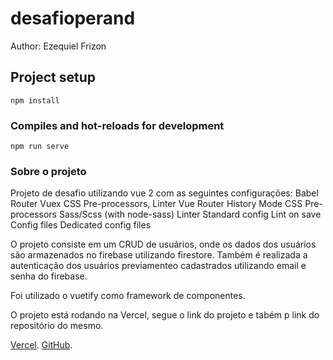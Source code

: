 # desafioperand
Author: Ezequiel Frizon
## Project setup
```
npm install
```
### Compiles and hot-reloads for development
```
npm run serve
```

### Sobre o projeto
Projeto de desafio utilizando vue 2 com as seguintes configurações:
Babel
Router
Vuex
CSS Pre-processors, Linter
Vue Router
History Mode
CSS Pre-processors
Sass/Scss (with node-sass)
Linter
Standard config
Lint on save
Config files
Dedicated config files

O projeto consiste em um CRUD de usuários, onde os dados dos usuários são armazenados no firebase utilizando firestore.
Também é realizada a autenticação dos usuários previamenteo cadastrados utilizando email e senha do firebase.

Foi utilizado o vuetify como framework de componentes.

O projeto está rodando na Vercel, segue o link do projeto e tabém p link do repositório do mesmo.

[Vercel](https://desafioperand.vercel.app/).
[GitHub](https://github.com/ezequielfrizon/desafioperand).
